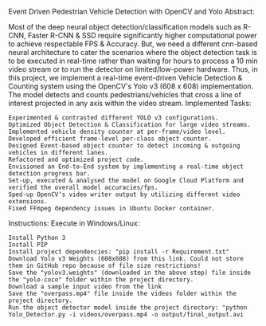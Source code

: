 Event Driven Pedestrian Vehicle Detection with OpenCV and Yolo
Abstract:

Most of the deep neural object detection/classification models such as R-CNN, Faster R-CNN & SSD require significantly higher computational power to achieve respectable FPS & Accuracy. But, we need a different cnn-based neural architecture to cater the scenarios where the object detection task is to be executed in real-time rather than waiting for hours to process a 10 min video stream or to run the detector on limited/low-power hardware. Thus, in this project, we implement a real-time event-driven Vehicle Detection & Counting system using the OpenCV's Yolo v3 (608 x 608) implementation. The model detects and counts pedestrians/vehicles that cross a line of interest projected in any axis within the video stream.
Implemented Tasks:

    Experimented & contrasted different YOLO v3 configurations.
    Optimized Object Detection & Classification for large video streams.
    Implemented vehicle density counter at per-frame/video level.
    Developed efficient frame-level per-class object counter.
    Designed Event-based object counter to detect incoming & outgoing vehicles in different lanes.
    Refactored and optimized project code.
    Envisioned an End-to-End system by implementing a real-time object detection progress bar.
    Set-up, executed & analysed the model on Google Cloud Platform and verified the overall model accuracies/fps.
    Sped-up OpenCV‘s video writer output by utilizing different video extensions.
    Fixed FFmpeg dependency issues in Ubuntu Docker container.

Instructions:
Execute in Windows/Linux:

    Install Python 3
    Install PIP
    Install project dependencies: "pip install -r Requirement.txt"
    Download Yolo v3 Weights (608x608) from this link. Could not store them in GitHub repo because of file size restrictions!
    Save the "yolov3.weights" (downloaded in the above step) file inside the "yolo-coco" folder within the project directory.
    Download a sample input video from the link
    Save the "overpass.mp4" file inside the videos folder within the project directory.
    Run the object detector model inside the project directory: "python Yolo_Detector.py -i videos/overpass.mp4 -o output/final_output.avi
